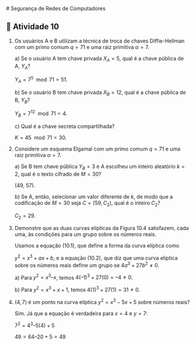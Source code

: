 ﻿﻿# Segurança de Redes de Computadores

## :page_with_curl: Atividade 10

1. Os usuários A e B utilizam a técnica de troca de chaves Diffie-Hellman com um primo comum $q = 71$ e uma raiz primitiva $α = 7$.

   a) Se o usuário A tem chave privada $X_A = 5$, qual é a chave pública de A, $Y_A$?

   $Y_A = 7^5 \mod 71= 51$.

   b) Se o usuário B tem chave privada $X_B = 12$, qual é a chave pública de B, $Y_B$?

   $Y_B = 7^{12} \mod 71= 4$.

   c) Qual é a chave secreta compartilhada?

   $K = 45 \mod 71= 30$.

2. Considere um esquema Elgamal com um primo comum $q = 71$ e uma raiz primitiva $α = 7$.

   a) Se B tem chave pública $Y_B = 3$ e A escolheu um inteiro aleatório $k = 2$, qual é o texto cifrado de $M = 30$?

   (49, 57).

   b) Se A, então, selecionar um valor diferente de $k$, de modo que a codificação de $M = 30$ seja $C = (59, C_2)$, qual é o inteiro $C_2$?

   $C_2 = 29$.

3. Demonstre que as duas curvas elípticas da Figura 10.4 satisfazem, cada uma, às condições para um grupo sobre os números reais.

   Usamos a equação (10.1), que define a forma da curva elíptica como

   $y^2 = x^3 + ax + b$, e a equação (10.2), que diz que uma curva elíptica sobre os números reais define um grupo se $4a^3 + 27b^2 ≠ 0$.

   a) Para $y^2 = x^3 – x$, temos $4(–1)^3 + 27(0) = –4 ≠ 0$.

   b) Para $y^2 = x^3 + x + 1$, temos $4(1)^3 + 27(1) = 31 ≠ 0$.

4. $(4, 7)$ é um ponto na curva elíptica $y^2 = x^3 − 5x + 5$ sobre números reais?

   Sim. Já que a equação é verdadeira para $x = 4$ e $y = 7$:

   $7^2= 4^3 – 5(4) + 5$

   $49 = 64 – 20 + 5 = 49$
